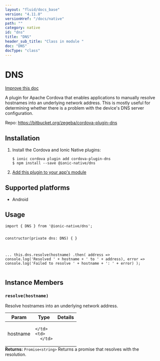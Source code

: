 ```yaml
---
layout: "fluid/docs_base"
version: "4.11.0"
versionHref: "/docs/native"
path: ""
category: native
id: "dns"
title: "DNS"
header_sub_title: "Class in module "
doc: "DNS"
docType: "class"
---
```


<h1 class="api-title">DNS</h1>

<a class="improve-v2-docs" href="http://github.com/ionic-team/ionic-native/edit/master/src/@ionic-native/plugins/dns/index.ts#L1">
  Improve this doc
</a>







<p>A plugin for Apache Cordova that enables applications to manually resolve hostnames into an underlying network address. This is mostly useful for determining whether there is a problem with the device&#39;s DNS server configuration.</p>


<p>Repo:
  <a href="https://bitbucket.org/zegeba/cordova-plugin-dns">
    https://bitbucket.org/zegeba/cordova-plugin-dns
  </a>
</p>


<h2><a class="anchor" name="installation" href="#installation"></a>Installation</h2>
<ol class="installation">
  <li>Install the Cordova and Ionic Native plugins:<br>
    <pre><code class="nohighlight">$ ionic cordova plugin add cordova-plugin-dns
$ npm install --save @ionic-native/dns
</code></pre>
  </li>
  <li><a href="https://ionicframework.com/docs/native/#Add_Plugins_to_Your_App_Module">Add this plugin to your app's module</a></li>
</ol>



<h2><a class="anchor" name="platforms" href="#platforms"></a>Supported platforms</h2>
<ul>
  <li>Android</li>
</ul>






<h2><a class="anchor" name="usage" href="#usage"></a>Usage</h2>
<pre><code class="lang-typescript">import { DNS } from &#39;@ionic-native/dns&#39;;


constructor(private dns: DNS) { }

...
this.dns.resolve(hostname)
  .then(
    address =&gt; console.log(&#39;Resolved &#39; + hostname + &#39; to &#39; + address),
    error =&gt; console.log(&#39;Failed to resolve &#39; + hostname + &#39;: &#39; + error)
  );
</code></pre>








<h2><a class="anchor" name="instance-members" href="#instance-members"></a>Instance Members</h2>
<h3><a class="anchor" name="resolve" href="#resolve"></a><code>resolve(hostname)</code></h3>


Resolve hostnames into an underlying network address.
<table class="table param-table" style="margin:0;">
  <thead>
  <tr>
    <th>Param</th>
    <th>Type</th>
    <th>Details</th>
  </tr>
  </thead>
  <tbody>
  <tr>
    <td>
      hostname</td>
    <td>
      
    </td>
    <td>
      </td>
  </tr>
  </tbody>
</table>

<div class="return-value" markdown="1">
  <i class="icon ion-arrow-return-left"></i>
  <b>Returns:</b> <code>Promise&lt;string&gt;</code> Returns a promise that resolves with the resolution.
</div>





